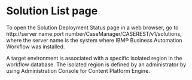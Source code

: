 # Solution List page

To open the Solution Deployment Status page in a web browser, go to
http://server name:port
number/CaseManager/CASEREST/v1/solutions, where the server
name is the system where IBM® Business Automation
Workflow was installed.

A target environment is associated with a specific isolated region in the
workflow database. The isolated region is defined by an administrator by using Administration Console for Content Platform
Engine.